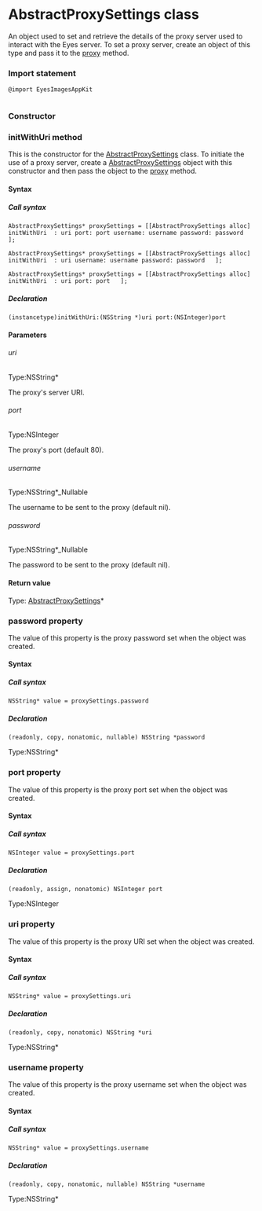 # AbstractProxySettings class
An object used to set and retrieve the details of the proxy server used to interact with the Eyes server.
To set a proxy server, create an object of this type and pass it to the [proxy](./eyes#setproxy-method) method. 
 ### Import statement 
``` 
@import EyesImagesAppKit
 
 ``` 
### Constructor 
### initWithUri method
This is the constructor for the [AbstractProxySettings](./proxysettings) class.
To initiate the use of a proxy server, create a [AbstractProxySettings](./proxysettings) object with this constructor and then pass the object to the [proxy](./eyes#setproxy-method) method.

#### Syntax 
 ##### Call syntax 
 ``` 
AbstractProxySettings* proxySettings = [[AbstractProxySettings alloc] initWithUri  : uri port: port username: username password: password   ];

AbstractProxySettings* proxySettings = [[AbstractProxySettings alloc] initWithUri  : uri username: username password: password   ];

AbstractProxySettings* proxySettings = [[AbstractProxySettings alloc] initWithUri  : uri port: port   ];
 ``` 
 
 ##### Declaration 
 ``` 
(instancetype)initWithUri:(NSString *)uri port:(NSInteger)port 
 ``` 

 #### Parameters 
 ###### uri 
  
 Type:NSString\* 
  
 The proxy's server URI. 
  
  ###### port 
  
 Type:NSInteger 
  
 The proxy's port (default 80). 
  
  ###### username 
  
 Type:NSString\*\_Nullable 
  
 The username to be sent to the proxy (default nil). 
  
  ###### password 
  
 Type:NSString\*\_Nullable 
  
 The password to be sent to the proxy (default nil). 
  
 #### Return value 
Type: [AbstractProxySettings](./proxysettings)\*

 
 ### password property
The value of this property is the proxy password set when the object was created.

#### Syntax 
 ##### Call syntax 
 ``` 
NSString* value = proxySettings.password
 ``` 
 
 ##### Declaration 
 ``` 
 (readonly, copy, nonatomic, nullable) NSString *password 
 ``` 
 
 Type:NSString\* 
 ### port property
The value of this property is the proxy port set when the object was created.

#### Syntax 
 ##### Call syntax 
 ``` 
NSInteger value = proxySettings.port
 ``` 
 
 ##### Declaration 
 ``` 
 (readonly, assign, nonatomic) NSInteger port 
 ``` 
 
 Type:NSInteger 
 ### uri property
The value of this property is the proxy URI set when the object was created.

#### Syntax 
 ##### Call syntax 
 ``` 
NSString* value = proxySettings.uri
 ``` 
 
 ##### Declaration 
 ``` 
 (readonly, copy, nonatomic) NSString *uri 
 ``` 
 
 Type:NSString\* 
 ### username property
The value of this property is the proxy username set when the object was created.

#### Syntax 
 ##### Call syntax 
 ``` 
NSString* value = proxySettings.username
 ``` 
 
 ##### Declaration 
 ``` 
 (readonly, copy, nonatomic, nullable) NSString *username 
 ``` 
 
 Type:NSString\*